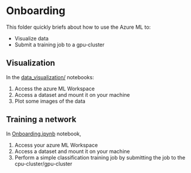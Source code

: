 # Onboarding

This folder quickly briefs about how to use the Azure ML to:

- Visualize data
- Submit a training job to a gpu-cluster

## Visualization
In the [data_visualization/](../src/data_utils/data_visualisation) notebooks:

1. Access the azure ML Workspace
1. Access a dataset and mount it on your machine
1. Plot some images of the data

## Training a network
In [Onboarding.ipynb](./Onboarding.ipynb) notebook,

1. Access your azure ML Workspace
1. Access a dataset and mount it on your machine
1. Perform a simple classification training job by submitting the job to the cpu-cluster/gpu-cluster
